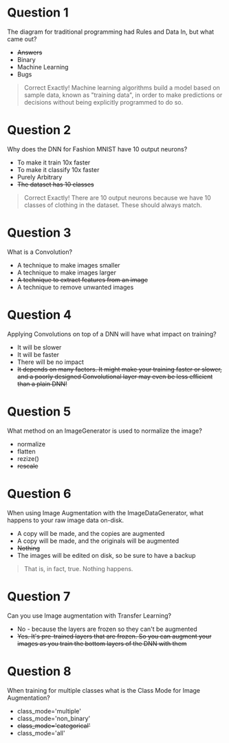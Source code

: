 # Question 1
The diagram for traditional programming had Rules and Data In, but what came out?

* ~~Answers~~
* Binary
* Machine Learning
* Bugs

> Correct
Exactly! Machine learning algorithms build a model based on sample data, known as "training data", in order to make predictions or decisions without being explicitly programmed to do so.

# Question 2
Why does the DNN for Fashion MNIST have 10 output neurons?

* To make it train 10x faster
* To make it classify 10x faster
* Purely Arbitrary
* ~~The dataset has 10 classes~~

> Correct
Exactly! There are 10 output neurons because we have 10 classes of clothing in the dataset. These should always match.

# Question 3
What is a Convolution? 

* A technique to make images smaller
* A technique to make images larger
* ~~A technique to extract features from an image~~
* A technique to remove unwanted images

# Question 4
Applying Convolutions on top of a DNN will have what impact on training?

* It will be slower
* It will be faster
* There will be no impact
* ~~It depends on many factors. It might make your training faster or slower, and a poorly designed Convolutional layer may even be less efficient than a plain DNN!~~

# Question 5
What method on an ImageGenerator is used to normalize the image?

* normalize
* flatten
* rezize()
* ~~rescale~~

# Question 6
When using Image Augmentation with the ImageDataGenerator, what happens to your raw image data on-disk.

* A copy will be made, and the copies are augmented
* A copy will be made, and the originals will be augmented
* ~~Nothing~~
* The images will be edited on disk, so be sure to have a backup

> That is, in fact, true. Nothing happens.
# Question 7
Can you use Image augmentation with Transfer Learning? 

* No - because the layers are frozen so they can't be augmented
* ~~Yes. It's pre-trained layers that are frozen. So you can augment your images as you train the bottom layers of the DNN with them~~

# Question 8
When training for multiple classes what is the Class Mode for Image Augmentation?

* class_mode='multiple'
* class_mode='non_binary'
* ~~class_mode='categorical'~~
* class_mode='all'

